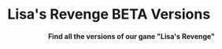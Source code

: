 <h1 align= "certer"> Lisa's Revenge BETA Versions </h1>
<h4 align= "center"> Find all the versions of our gane "Lisa's Revenge" </h4>
